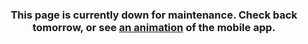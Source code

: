 <h3 align="center">This page is currently down for maintenance. Check back tomorrow, or see <a href="animations/">an animation</a> of the mobile app.</h3>